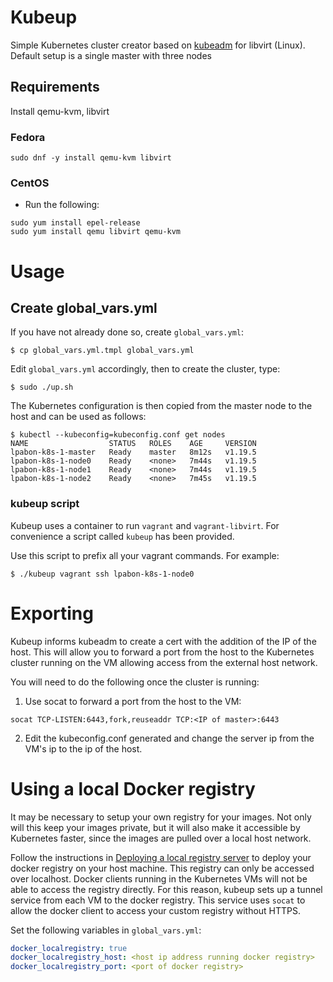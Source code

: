 # Kubeup
Simple Kubernetes cluster creator based on
[kubeadm](http://kubernetes.io/docs/admin/kubeadm/) for libvirt (Linux).
Default setup is a single master with three nodes

## Requirements

Install qemu-kvm, libvirt

### Fedora

```
sudo dnf -y install qemu-kvm libvirt
```


### CentOS

* Run the following:

```
sudo yum install epel-release
sudo yum install qemu libvirt qemu-kvm
```

# Usage

## Create global_vars.yml

If you have not already done so, create `global_vars.yml`:

```
$ cp global_vars.yml.tmpl global_vars.yml
```

Edit `global_vars.yml` accordingly, then to create the cluster, type:

```
$ sudo ./up.sh
```

The Kubernetes configuration is then copied from the master node to the host and can be used as follows:

```
$ kubectl --kubeconfig=kubeconfig.conf get nodes
NAME                  STATUS   ROLES    AGE     VERSION
lpabon-k8s-1-master   Ready    master   8m12s   v1.19.5
lpabon-k8s-1-node0    Ready    <none>   7m44s   v1.19.5
lpabon-k8s-1-node1    Ready    <none>   7m44s   v1.19.5
lpabon-k8s-1-node2    Ready    <none>   7m45s   v1.19.5
```

### kubeup script

Kubeup uses a container to run `vagrant` and `vagrant-libvirt`. For convenience
a script called `kubeup` has been provided.

Use this script to prefix all your vagrant commands. For example:

```
$ ./kubeup vagrant ssh lpabon-k8s-1-node0
```

# Exporting
Kubeup informs kubeadm to create a cert with the addition of the IP of the host.
This will allow you to forward a port from the host to the Kubernetes cluster
running on the VM allowing access from the external host network.

You will need to do the following once the cluster is running:

1. Use socat to forward a port from the host to the VM:

```
socat TCP-LISTEN:6443,fork,reuseaddr TCP:<IP of master>:6443
```

2. Edit the kubeconfig.conf generated and change the server ip from the VM's ip
   to the ip of the host.


# Using a local Docker registry
It may be necessary to setup your own registry for your images. Not only
will this keep your images private, but it will also make it accessible
by Kubernetes faster, since the images are pulled over a local host network.

Follow the instructions in [Deploying a local registry server](https://docs.docker.com/registry/deploying/)
to deploy your docker registry on your host machine.  This registry can only be
accessed over localhost. Docker clients running in the Kubernetes VMs will not
be able to access the registry directly. For this reason, kubeup sets up a
tunnel service from each VM to the docker registry. This service uses `socat`
to allow the docker client to access your custom registry without HTTPS.

Set the following variables in `global_vars.yml`:

```yaml
docker_localregistry: true
docker_localregistry_host: <host ip address running docker registry>
docker_localregistry_port: <port of docker registry>
```

